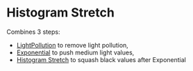 # Histogram Stretch

Combines 3 steps:

* [LightPollution](../src/QtProcessing/QtProcessing/Mono2Mono/lightpollution.md) to remove light pollution,
* [Exponential](../src/QtProcessing/QtProcessing/Mono2Mono/exponential.md) to push medium light values,
* [Histogram Stretch](../src/QtProcessing/QtProcessing/Mono2Mono/histostretch.md) to squash black values after Exponential
